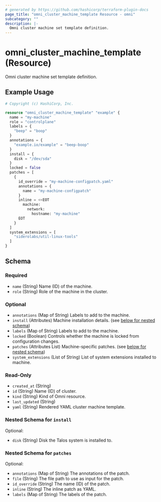 ```yaml
---
# generated by https://github.com/hashicorp/terraform-plugin-docs
page_title: "omni_cluster_machine_template Resource - omni"
subcategory: ""
description: |-
  Omni cluster machine set template definition.
---
```


# omni_cluster_machine_template (Resource)

Omni cluster machine set template definition.

## Example Usage

```terraform
# Copyright (c) HashiCorp, Inc.

resource "omni_cluster_machine_template" "example" {
  name = "my-machine"
  role = "controlplane"
  labels = {
    "beep" = "boop"
  }
  annotations = {
    "example.io/example" = "beep-boop"
  }
  install = {
    disk = "/dev/sda"
  }
  locked = false
  patches = [
    {
      id_override = "my-machine-configpatch.yaml"
      annotations = {
        name = "my-machine-configpatch"
      }
      inline = <<EOT
        machine:
          network:
            hostname: "my-machine"
      EOT
    }
  ]
  system_extensions = [
    "siderolabs/util-linux-tools"
  ]
}
```

<!-- schema generated by tfplugindocs -->
## Schema

### Required

- `name` (String) Name (ID) of the machine.
- `role` (String) Role of the machine in the cluster.

### Optional

- `annotations` (Map of String) Labels to add to the machine.
- `install` (Attributes) Machine installation details. (see [below for nested schema](#nestedatt--install))
- `labels` (Map of String) Labels to add to the machine.
- `locked` (Boolean) Controls whether the machine is locked from configuration changes.
- `patches` (Attributes List) Machine-specific patches. (see [below for nested schema](#nestedatt--patches))
- `system_extensions` (List of String) List of system extensions installed to machine.

### Read-Only

- `created_at` (String)
- `id` (String) Name (ID) of cluster.
- `kind` (String) Kind of Omni resource.
- `last_updated` (String)
- `yaml` (String) Rendered YAML cluster machine template.

<a id="nestedatt--install"></a>
### Nested Schema for `install`

Optional:

- `disk` (String) Disk the Talos system is installed to.


<a id="nestedatt--patches"></a>
### Nested Schema for `patches`

Optional:

- `annotations` (Map of String) The annotations of the patch.
- `file` (String) The file path to use as input for the patch.
- `id_override` (String) The name (ID) of the patch.
- `inline` (String) The inline patch as YAML.
- `labels` (Map of String) The labels of the patch.
